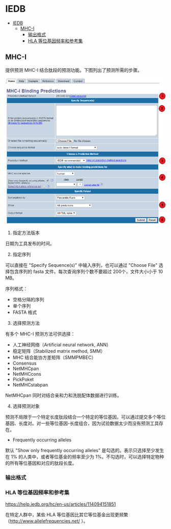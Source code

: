 # IEDB

- [IEDB](#iedb)
  - [MHC-I](#mhc-i)
    - [输出格式](#输出格式)
    - [HLA 等位基因频率和参考集](#hla-等位基因频率和参考集)

## MHC-I

提供预测 MHC-I 结合肽段的预测功能。下图列出了预测所需的步骤。

![](images/2021-03-22-18-23-45.png)

1. 指定方法版本

日期为工具发布的时间。

2. 指定序列

可以直接在 "Specify Sequence(s)" 中输入序列，也可以通过 "Choose File" 选择包含序列的 fasta 文件。每次查询序列个数不要超过 200个，文件大小小于 10 MB。

序列格式：
- 空格分隔的序列
- 单个序列
- FASTA 格式

3. 选择预测方法

有多个 MHC-I 预测方法可供选择：

- 人工神经网络（Artificial neural network, ANN）
- 稳定矩阵（Stabilized matrix method, SMM）
- MHC 结合能协方差矩阵（SMMPMBEC）
- Consensus
- NetMHCpan
- NetMHCcons
- PickPoket
- NetMHCstabpan

NetMHCpan 同时对结合亲和力和洗脱配体数据进行训练。

4. 选择预测对象

预测不局限于一个特定长度肽段结合一个特定的等位基因，可以通过提交多个等位基因、长度对。对一些等位基因-长度组合，因为试验数据太少而没有预测工具存在。

- Frequently occurring alleles

默认 "Show only frequently occurring alleles" 是勾选的。表示只选择至少发生在 1% 的人类中，或者等位基金的频率至少为 1%。不勾选时，可以选择特定物种的所有等位基因和对应的肽段长度。

### 输出格式



### HLA 等位基因频率和参考集

https://help.iedb.org/hc/en-us/articles/114094151851

在特定人群中，某些 HLA 等位基因比其它等位基金出现更频繁（http://www.allelefrequencies.net/ ）。